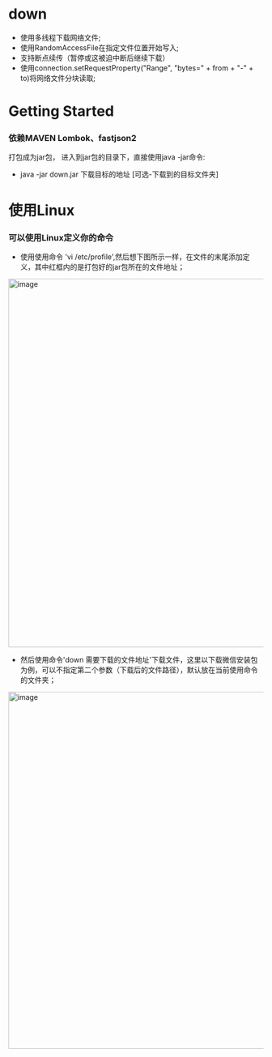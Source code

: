 # down
* 使用多线程下载网络文件;
* 使用RandomAccessFile在指定文件位置开始写入;
* 支持断点续传（暂停或这被迫中断后继续下载）
* 使用connection.setRequestProperty("Range", "bytes=" + from + "-" + to)将网络文件分块读取;
# Getting Started

### 依赖MAVEN Lombok、fastjson2

打包成为jar包，
进入到jar包的目录下，直接使用java -jar命令:
* java -jar down.jar 下载目标的地址 [可选-下载到的目标文件夹]


 # 使用Linux
### 可以使用Linux定义你的命令
* 使用使用命令 'vi /etc/profile',然后想下图所示一样，在文件的末尾添加定义，其中红框内的是打包好的jar包所在的文件地址；
<img width="728" alt="image" src="https://user-images.githubusercontent.com/62022681/222921531-834640b5-0253-4228-82ee-0505342753eb.png">


* 然后使用命令'down 需要下载的文件地址'下载文件，这里以下载微信安装包为例，可以不指定第二个参数（下载后的文件路径），默认放在当前使用命令的文件夹；
<img width="705" alt="image" src="https://user-images.githubusercontent.com/62022681/222921813-1e096f32-8589-41a0-a198-43332da1f714.png">

